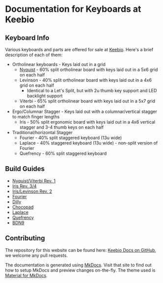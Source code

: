 # Documentation for Keyboards at Keebio

## Keyboard Info

Various keyboards and parts are offered for sale at [Keebio](https://keeb.io). Here's a brief description of each of them:

* Ortholinear keyboards - Keys laid out in a grid
  * [Nyquist](nyquist-info.md) - 60% split ortholinear board with keys laid out in a 5x6 grid on each half
  * Levinson - 40% split ortholinear board with keys laid out in a 4x6 grid on each half
    * Identical to a Let's Split, but with 2u thumb key support and LED backlight support
  * Viterbi - 65% split ortholinear board with keys laid out in a 5x7 grid on each half
* Ergo/Columnar Stagger - Keys laid out with a columnar/vertical stagger to match finger lengths
  * Iris - 50% split ergonomic board with keys laid out in a 4x6 vertical stagger and 3-4 thumb keys on each half
* Traditional/horizontal Stagger
  * Fourier - 40% split staggered keyboard \(13u wide\)
  * Laplace - 40% staggered keyboard \(13u wide\) - non-split version of Fourier
  * Quefrency - 60% split staggered keyboard

## Build Guides

* [Nyquist/Viterbi Rev. 1](nyquist-build-guide.md)
* [Iris Rev. 3/4](iris-rev3-build-guide.md)
* [Iris/Levinson Rev. 2](iris-rev2-build-guide.md)
* [Fourier](fourier-build-guide.md)
* [Dilly](dilly-build-guide.md)
* [Chocopad](chocopad-build-guide.md)
* [Laplace](laplace-build-log.md)
* [Quefrency](quefrency-build-guide.md)
* [BDN9](bdn9-build-guide.md)

## Contributing

The repository for this website can be found here: [Keebio Docs on GitHub](https://github.com/keebio/keebio-docs/), we welcome any pull requests.

The documentation is generated using [MkDocs]([https://docsify.js.org/](https://www.mkdocs.org/)). Visit that site to find out how to setup MkDocs and preview changes on-the-fly. The theme used is [Material for MkDocs](https://squidfunk.github.io/mkdocs-material/).
